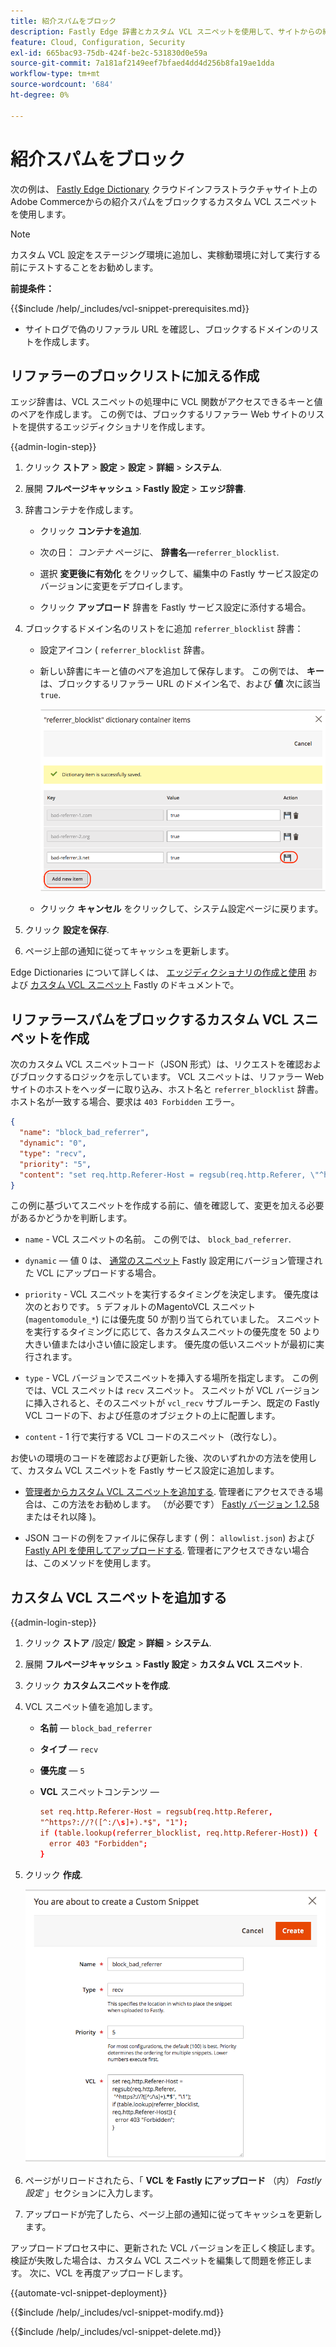 ```yaml
---
title: 紹介スパムをブロック
description: Fastly Edge 辞書とカスタム VCL スニペットを使用して、サイトからの紹介スパムをブロックします。
feature: Cloud, Configuration, Security
exl-id: 665bac93-75db-424f-be2c-531830d0e59a
source-git-commit: 7a181af2149eef7bfaed4dd4d256b8fa19ae1dda
workflow-type: tm+mt
source-wordcount: '684'
ht-degree: 0%

---
```


# 紹介スパムをブロック

次の例は、 [Fastly Edge Dictionary](https://docs.fastly.com/guides/edge-dictionaries/working-with-dictionaries-using-the-api) クラウドインフラストラクチャサイト上のAdobe Commerceからの紹介スパムをブロックするカスタム VCL スニペットを使用します。

>[!NOTE]
>
>カスタム VCL 設定をステージング環境に追加し、実稼動環境に対して実行する前にテストすることをお勧めします。

**前提条件：**

{{$include /help/_includes/vcl-snippet-prerequisites.md}}

- サイトログで偽のリファラル URL を確認し、ブロックするドメインのリストを作成します。

## リファラーのブロックリストに加える作成

エッジ辞書は、VCL スニペットの処理中に VCL 関数がアクセスできるキーと値のペアを作成します。 この例では、ブロックするリファラー Web サイトのリストを提供するエッジディクショナリを作成します。

{{admin-login-step}}

1. クリック **ストア** > **設定** > **設定** > **詳細** > **システム**.

1. 展開 **フルページキャッシュ** > **Fastly 設定** > **エッジ辞書**.

1. 辞書コンテナを作成します。

   - クリック **コンテナを追加**.

   - 次の日： *コンテナ* ページに、 **辞書名**—`referrer_blocklist`.

   - 選択 **変更後に有効化** をクリックして、編集中の Fastly サービス設定のバージョンに変更をデプロイします。

   - クリック **アップロード** 辞書を Fastly サービス設定に添付する場合。

1. ブロックするドメイン名のリストをに追加 `referrer_blocklist` 辞書：

   - 設定アイコン ( `referrer_blocklist` 辞書。

   - 新しい辞書にキーと値のペアを追加して保存します。 この例では、 **キー** は、ブロックするリファラー URL のドメイン名で、および **値** 次に該当 `true`.

     ![無効なリファラー辞書項目を追加します](../../assets/cdn/fastly-referrer-blocklist-dictionary.png)

   - クリック **キャンセル** をクリックして、システム設定ページに戻ります。

1. クリック **設定を保存**.

1. ページ上部の通知に従ってキャッシュを更新します。

Edge Dictionaries について詳しくは、 [エッジディクショナリの作成と使用](https://docs.fastly.com/guides/edge-dictionaries/working-with-dictionaries-using-the-api) および [カスタム VCL スニペット](https://docs.fastly.com/guides/edge-dictionaries/working-with-dictionaries-using-the-api#custom-vcl-examples) Fastly のドキュメントで。

## リファラースパムをブロックするカスタム VCL スニペットを作成

次のカスタム VCL スニペットコード（JSON 形式）は、リクエストを確認およびブロックするロジックを示しています。 VCL スニペットは、リファラー Web サイトのホストをヘッダーに取り込み、ホスト名と `referrer_blocklist` 辞書。 ホスト名が一致する場合、要求は `403 Forbidden` エラー。

```json
{
  "name": "block_bad_referrer",
  "dynamic": "0",
  "type": "recv",
  "priority": "5",
  "content": "set req.http.Referer-Host = regsub(req.http.Referer, \"^https?:\/\/?([^:\/s]+).*$\", \"\\1\"); if (table.lookup(referrer_blocklist, req.http.Referer-Host)) { error 403 \"Forbidden\"; }"
}
```

この例に基づいてスニペットを作成する前に、値を確認して、変更を加える必要があるかどうかを判断します。

- `name` - VCL スニペットの名前。 この例では、 `block_bad_referrer`.

- `dynamic`  — 値 0 は、 [通常のスニペット](https://docs.fastly.com/en/guides/using-regular-vcl-snippets) Fastly 設定用にバージョン管理された VCL にアップロードする場合。

- `priority` - VCL スニペットを実行するタイミングを決定します。 優先度は次のとおりです。 `5` デフォルトのMagentoVCL スニペット (`magentomodule_*`) には優先度 50 が割り当てられていました。 スニペットを実行するタイミングに応じて、各カスタムスニペットの優先度を 50 より大きい値または小さい値に設定します。 優先度の低いスニペットが最初に実行されます。

- `type` - VCL バージョンでスニペットを挿入する場所を指定します。 この例では、VCL スニペットは `recv` スニペット。 スニペットが VCL バージョンに挿入されると、そのスニペットが `vcl_recv` サブルーチン、既定の Fastly VCL コードの下、および任意のオブジェクトの上に配置します。

- `content` - 1 行で実行する VCL コードのスニペット（改行なし）。

お使いの環境のコードを確認および更新した後、次のいずれかの方法を使用して、カスタム VCL スニペットを Fastly サービス設定に追加します。

- [管理者からカスタム VCL スニペットを追加する](#add-the-custom-vcl-snippet). 管理者にアクセスできる場合は、この方法をお勧めします。 （が必要です） [Fastly バージョン 1.2.58](fastly-configuration.md#upgrade) またはそれ以降 )。

- JSON コードの例をファイルに保存します ( 例： `allowlist.json`) および [Fastly API を使用してアップロードする](fastly-vcl-custom-snippets.md#manage-custom-vcl-snippets-using-the-api). 管理者にアクセスできない場合は、このメソッドを使用します。

## カスタム VCL スニペットを追加する

{{admin-login-step}}

1. クリック **ストア** /設定/ **設定** > **詳細** > **システム**.

1. 展開 **フルページキャッシュ** > **Fastly 設定** > **カスタム VCL スニペット**.

1. クリック **カスタムスニペットを作成**.

1. VCL スニペット値を追加します。

   - **名前** — `block_bad_referrer`

   - **タイプ** — `recv`

   - **優先度** — `5`

   - **VCL** スニペットコンテンツ —

     ```conf
     set req.http.Referer-Host = regsub(req.http.Referer,
     "^https?://?([^:/\s]+).*$", "1");
     if (table.lookup(referrer_blocklist, req.http.Referer-Host)) {
       error 403 "Forbidden";
     }
     ```

1. クリック **作成**.

   ![カスタムリファラーブロック VCL スニペットを作成](/help/assets/cdn/fastly-create-referrer-block-snippet.png)

1. ページがリロードされたら、「 **VCL を Fastly にアップロード** （内） *Fastly 設定* 」セクションに入力します。

1. アップロードが完了したら、ページ上部の通知に従ってキャッシュを更新します。

アップロードプロセス中に、更新された VCL バージョンを正しく検証します。 検証が失敗した場合は、カスタム VCL スニペットを編集して問題を修正します。 次に、VCL を再度アップロードします。

{{automate-vcl-snippet-deployment}}

{{$include /help/_includes/vcl-snippet-modify.md}}

{{$include /help/_includes/vcl-snippet-delete.md}}
